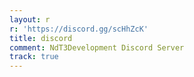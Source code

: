 ```yaml
---
layout: r
r: 'https://discord.gg/scHhZcK'
title: discord
comment: NdT3Development Discord Server
track: true
---
```



